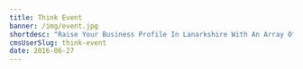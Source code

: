 ```yaml
---
title: Think Event
banner: /img/event.jpg
shortdesc: "Raise Your Business Profile In Lanarkshire With An Array Of Events including Lunches, Breakfast Networking And Sector Specific Seminars"
cmsUserSlug: think-event
date: 2016-06-27 
---
```


